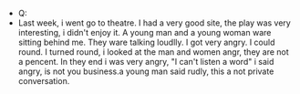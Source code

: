 - Q:
- Last week, i went go to theatre. I had a very good site, the play was very interesting,  i didn't enjoy it. A young man and a young woman ware sitting behind me. They ware talking loudlly. I got very angry. I could round. I turned round, i looked at the man and women angr, they are not a pencent. In they end i was very angry, "I can't listen a word" i said angry, is not you business.a young man said rudly, this a not private conversation.